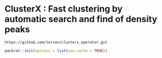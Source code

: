 # ClusterX : Fast clustering by automatic search and find of density peaks

```
https://github.com/tercen/clusterx_operator.git
```

```R
packrat::init(options = list(use.cache = TRUE))
```


